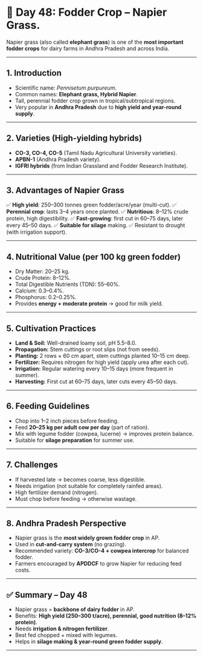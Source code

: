 <H1>🐄 Day 48: Fodder Crop – Napier Grass.</H1>

Napier grass (also called **elephant grass**) is one of the **most important fodder crops** for dairy farms in Andhra Pradesh and across India.


---

## 1. Introduction

* Scientific name: *Pennisetum purpureum*.
* Common names: **Elephant grass, Hybrid Napier**.
* Tall, perennial fodder crop grown in tropical/subtropical regions.
* Very popular in **Andhra Pradesh** due to **high yield and year-round supply**.

---

## 2. Varieties (High-yielding hybrids)

* **CO-3, CO-4, CO-5** (Tamil Nadu Agricultural University varieties).
* **APBN-1** (Andhra Pradesh variety).
* **IGFRI hybrids** (from Indian Grassland and Fodder Research Institute).

---

## 3. Advantages of Napier Grass

✅ **High yield**: 250–300 tonnes green fodder/acre/year (multi-cut).
✅ **Perennial crop**: lasts 3–4 years once planted.
✅ **Nutritious**: 8–12% crude protein, high digestibility.
✅ **Fast-growing**: first cut in 60–75 days, later every 45–50 days.
✅ **Suitable for silage** making.
✅ Resistant to drought (with irrigation support).

---

## 4. Nutritional Value (per 100 kg green fodder)

* Dry Matter: 20–25 kg.
* Crude Protein: 8–12%.
* Total Digestible Nutrients (TDN): 55–60%.
* Calcium: 0.3–0.4%.
* Phosphorus: 0.2–0.25%.
* Provides **energy + moderate protein** → good for milk yield.

---

## 5. Cultivation Practices

* **Land & Soil:** Well-drained loamy soil, pH 5.5–8.0.
* **Propagation:** Stem cuttings or root slips (not from seeds).
* **Planting:** 2 rows × 60 cm apart, stem cuttings planted 10–15 cm deep.
* **Fertilizer:** Requires nitrogen for high yield (apply urea after each cut).
* **Irrigation:** Regular watering every 10–15 days (more frequent in summer).
* **Harvesting:** First cut at 60–75 days, later cuts every 45–50 days.

---

## 6. Feeding Guidelines

* Chop into 1–2 inch pieces before feeding.
* Feed **20–25 kg per adult cow per day** (part of ration).
* Mix with legume fodder (cowpea, lucerne) → improves protein balance.
* Suitable for **silage preparation** for summer use.

---

## 7. Challenges

* If harvested late → becomes coarse, less digestible.
* Needs irrigation (not suitable for completely rainfed areas).
* High fertilizer demand (nitrogen).
* Must chop before feeding → otherwise wastage.

---

## 8. Andhra Pradesh Perspective

* Napier grass is the **most widely grown fodder crop** in AP.
* Used in **cut-and-carry system** (no grazing).
* Recommended variety: **CO-3/CO-4 + cowpea intercrop** for balanced fodder.
* Farmers encouraged by **APDDCF** to grow Napier for reducing feed costs.

---

## ✅ Summary – Day 48

* Napier grass = **backbone of dairy fodder** in AP.
* Benefits: **High yield (250–300 t/acre), perennial, good nutrition (8–12% protein)**.
* Needs **irrigation & nitrogen fertilizer**.
* Best fed chopped + mixed with legumes.
* Helps in **silage making & year-round green fodder supply**.

---


